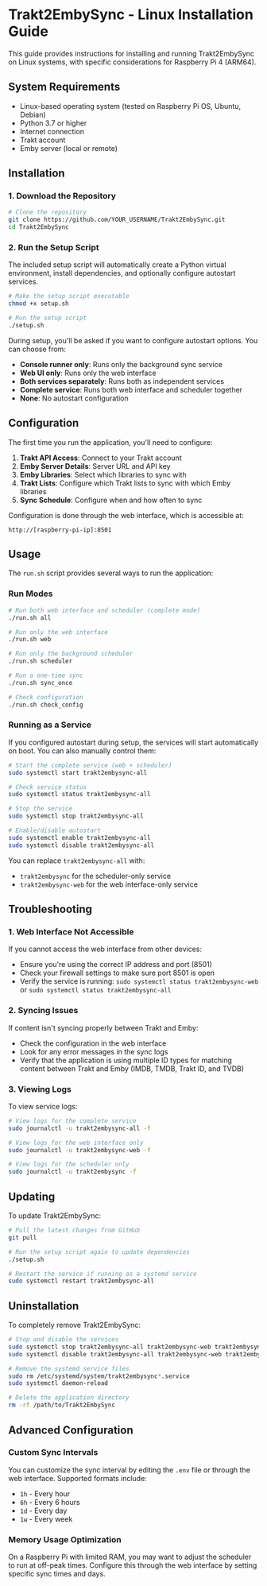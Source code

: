 # Trakt2EmbySync - Linux Installation Guide

This guide provides instructions for installing and running Trakt2EmbySync on Linux systems, with specific considerations for Raspberry Pi 4 (ARM64).

## System Requirements

- Linux-based operating system (tested on Raspberry Pi OS, Ubuntu, Debian)
- Python 3.7 or higher
- Internet connection
- Trakt account
- Emby server (local or remote)

## Installation

### 1. Download the Repository

```bash
# Clone the repository
git clone https://github.com/YOUR_USERNAME/Trakt2EmbySync.git
cd Trakt2EmbySync
```

### 2. Run the Setup Script

The included setup script will automatically create a Python virtual environment, install dependencies, and optionally configure autostart services.

```bash
# Make the setup script executable
chmod +x setup.sh

# Run the setup script
./setup.sh
```

During setup, you'll be asked if you want to configure autostart options. You can choose from:

- **Console runner only**: Runs only the background sync service
- **Web UI only**: Runs only the web interface
- **Both services separately**: Runs both as independent services
- **Complete service**: Runs both web interface and scheduler together
- **None**: No autostart configuration

## Configuration

The first time you run the application, you'll need to configure:

1. **Trakt API Access**: Connect to your Trakt account
2. **Emby Server Details**: Server URL and API key
3. **Emby Libraries**: Select which libraries to sync with
4. **Trakt Lists**: Configure which Trakt lists to sync with which Emby libraries
5. **Sync Schedule**: Configure when and how often to sync

Configuration is done through the web interface, which is accessible at:
```
http://[raspberry-pi-ip]:8501
```

## Usage

The `run.sh` script provides several ways to run the application:

### Run Modes

```bash
# Run both web interface and scheduler (complete mode)
./run.sh all

# Run only the web interface
./run.sh web

# Run only the background scheduler
./run.sh scheduler

# Run a one-time sync
./run.sh sync_once

# Check configuration
./run.sh check_config
```

### Running as a Service

If you configured autostart during setup, the services will start automatically on boot. You can also manually control them:

```bash
# Start the complete service (web + scheduler)
sudo systemctl start trakt2embysync-all

# Check service status
sudo systemctl status trakt2embysync-all

# Stop the service
sudo systemctl stop trakt2embysync-all

# Enable/disable autostart
sudo systemctl enable trakt2embysync-all
sudo systemctl disable trakt2embysync-all
```

You can replace `trakt2embysync-all` with:
- `trakt2embysync` for the scheduler-only service
- `trakt2embysync-web` for the web interface-only service

## Troubleshooting

### 1. Web Interface Not Accessible

If you cannot access the web interface from other devices:

- Ensure you're using the correct IP address and port (8501)
- Check your firewall settings to make sure port 8501 is open
- Verify the service is running: `sudo systemctl status trakt2embysync-web` or `sudo systemctl status trakt2embysync-all`

### 2. Syncing Issues

If content isn't syncing properly between Trakt and Emby:

- Check the configuration in the web interface
- Look for any error messages in the sync logs
- Verify that the application is using multiple ID types for matching content between Trakt and Emby (IMDB, TMDB, Trakt ID, and TVDB)

### 3. Viewing Logs

To view service logs:

```bash
# View logs for the complete service
sudo journalctl -u trakt2embysync-all -f

# View logs for the web interface only
sudo journalctl -u trakt2embysync-web -f

# View logs for the scheduler only
sudo journalctl -u trakt2embysync -f
```

## Updating

To update Trakt2EmbySync:

```bash
# Pull the latest changes from GitHub
git pull

# Run the setup script again to update dependencies
./setup.sh

# Restart the service if running as a systemd service
sudo systemctl restart trakt2embysync-all
```

## Uninstallation

To completely remove Trakt2EmbySync:

```bash
# Stop and disable the services
sudo systemctl stop trakt2embysync-all trakt2embysync-web trakt2embysync
sudo systemctl disable trakt2embysync-all trakt2embysync-web trakt2embysync

# Remove the systemd service files
sudo rm /etc/systemd/system/trakt2embysync*.service
sudo systemctl daemon-reload

# Delete the application directory
rm -rf /path/to/Trakt2EmbySync
```

## Advanced Configuration

### Custom Sync Intervals

You can customize the sync interval by editing the `.env` file or through the web interface. Supported formats include:
- `1h` - Every hour
- `6h` - Every 6 hours
- `1d` - Every day
- `1w` - Every week

### Memory Usage Optimization

On a Raspberry Pi with limited RAM, you may want to adjust the scheduler to run at off-peak times. Configure this through the web interface by setting specific sync times and days.
